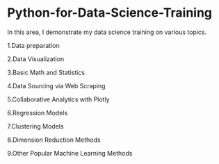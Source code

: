 # Python-for-Data-Science-Training
In this area, I demonstrate my data science training on various topics.
<p>1.Data preparation</p>
<p>2.Data Visualization</p>
<p>3.Basic Math and Statistics</p>
<p>4.Data Sourcing via Web Scraping</p>
<p>5.Collaborative Analytics with Plotly</p>
<p>6.Regression Models</p>
<p>7.Clustering Models</p>
<p>8.Dimension Reduction Methods</p>
<p>9.Other Popular Machine Learning Methods</p>
